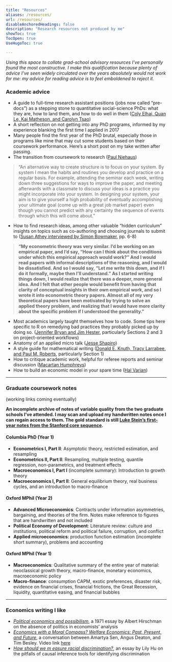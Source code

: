 ```yaml
---
title: "Resources"
aliases: /resources/
url: /resources/
disableAnchoredHeadings: false
description: "Research resources not produced by me"
showToc: true
TocOpen: true
UseHugoToc: true

---
```


*Using this space to collate grad-school advisory resources I’ve personally found the most constructive. I make this qualification because plenty of advice I’ve seen widely circulated over the years absolutely would not work for me: my advice for reading advice is to feel emboldened to reject it.*

### Academic advice

+ A guide to full-time research assistant positions (jobs now called “pre-docs”) as a stepping stone to quantitative social-science PhDs: what they are, how to land them, and how to do well in them ([Coly Elhai, Quan Le, Kai Matheson, and Carolyn Tsao](https://raguide.github.io/))
+ A short reflection on not getting into any PhD programs, informed by my experience blanking the first time I applied in 2017
+ Many people find the first year of the PhD brutal, especially those in programs like mine that may cut some students based on their coursework performance. Here’s a short post on my take written after passing.
+ The transition from coursework to research ([Paul Niehaus](https://medium.com/@paul.niehaus/doing-research-18cb310529e0))
> “An alternative way to create structure is to focus on your system. By system I mean the habits and routines you develop and practice on a regular basis. For example, attending the seminar each week, writing down three suggestions for ways to improve the paper, and meeting afterwards with a classmate to discuss your ideas is a practice you might incorporate into your system. In designing your system, your aim is to give yourself a high probability of eventually accomplishing your ultimate goal (come up with a great job market paper) even though you cannot predict with any certainty the sequence of events through which this will come about.”
+ How to find research ideas, among other valuable “hidden curriculum” insights on topics such as co-authoring and choosing journals to submit to ([Susan Athey interviewed by Simon Bowmaker](https://static1.squarespace.com/static/56ec62678a65e20b89da5f33/t/5f481c378f691221f1a3fda8/1598561335875/athey.pdf),  pp. 6-8)
> **“My econometric theory was very similar. I’d be working on an empirical paper, and I’d say, “How can I think about the conditions under which this empirical approach would work?” And I would read papers with informal descriptions of the reasoning, and I would be dissatisfied. And so I would say, “Let me write this down, and if I do it formally, maybe then I’ll understand.” As I started writing things down, I would realize that there was a deeper, more general idea. And I felt that other people would benefit from having that clarity of conceptual insights in their own empirical work, and so I wrote it into econometric theory papers. Almost all of my very theoretical papers have been motivated by trying to solve an applied theory problem, and realizing that I would have more clarity about the specific problem if I understood the generality.”**
+ Most academics largely taught themselves how to code. Some tips here specific to R on remedying bad practices they probably picked up by doing so. ([Jennifer Bryan and Jim Hester](https://rstats.wtf/project-oriented-workflow.html), particularly Sections 2 and 3 on project-oriented workflows)
+ Anatomy of an applied micro talk ([Jesse Shapiro](https://scholar.harvard.edu/files/shapiro/files/applied_micro_slides.pdf))
+ A style guide for mathematical writing ([Donald E. Knuth, Tracy Larrabee, and Paul M. Roberts](https://jmlr.csail.mit.edu/reviewing-papers/knuth_mathematical_writing.pdf), particularly Section 1)
+ How to critique academic work, helpful for referee reports and seminar discussion ([Macartan Humphreys](https://macartan.github.io/teaching/how-to-critique))
+ How to build an economic model in your spare time ([Hal Varian](https://people.ischool.berkeley.edu/~hal/Papers/how.pdf))

---

### Graduate coursework notes

(working links coming eventually)

**An incomplete archive of notes of variable quality from the two graduate schools I’ve attended. I may scan and upload my handwritten notes once I can regain access to them. The gold standard is still [Luke Stein’s first-year notes from the Stanford core sequence](https://faculty.babson.edu/lcdstein/steincoresummary.pdf).**

#### Columbia PhD (Year 1)

+ **Econometrics I, Part II**: Asymptotic theory, restricted estimation, and resampling
+ **Econometrics II, Part II**: Resampling, multiple testing, quantile regression, non-parametrics, and treatment effects
+ **Macroeconomics I, Part I** (incomplete summary): Introduction to growth theory
+ **Macroeconomics I, Part II**: General equilibrium theory, real business cycles, and an introduction to macro-finance

#### Oxford MPhil (Year 2)

+ **Advanced Microeconomics**: Contracts under information asymmetries, bargaining, and theories of the firm. Notes make reference to figures that are handwritten and not included
+ **Political Economy of Development**:  Literature review: culture and institutions, political reform and political failure, corruption, and conflict
+ **Applied microeconomics**: production function estimation (incomplete short summary), problems and accounting

#### Oxford MPhil (Year 1)

+ **Macroeconomics**: Qualitative summary of the entire year of material: neoclassical growth theory, macro-finance, monetary economics, macroeconomic policy
+ **Macro-finance**: consumption CAPM, exotic preferences, disaster risk, evidence on financial crises, financial frictions, the Great Recession, liquidity, quantitative easing, and financial bubbles

---

### Economics writing I like

+ [*Political economics and possibilism*](https://academic.oup.com/princeton-scholarship-online/book/18029/chapter-abstract/175891463?login=false&redirectedFrom=fulltext), a 1971 essay by Albert Hirschman on the absence of politics in economists’ analysis
+ [*Economics with a Moral Compass? Welfare Economics: Past, Present, and Future*](https://www.annualreviews.org/doi/abs/10.1146/annurev-economics-020520-020136), a conversation between Amartya Sen, Angus Deaton, and Tim Besley. Video link [here](https://vimeo.com/440032447)
+ [*How should we m easure racial discrimination?*](https://www.phenomenalworld.org/analysis/direct-effects/), an essay by Lily Hu on the pitfalls of causal inference tools for identifying discrimination